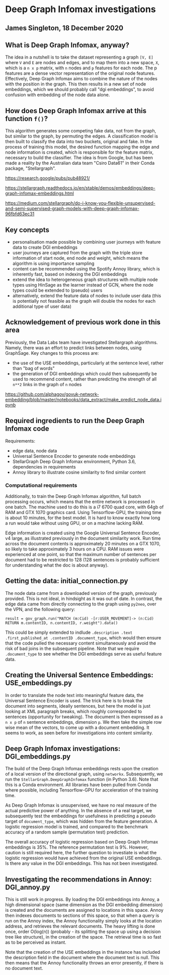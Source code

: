 # Deep Graph Infomax investigations
## James Singleton, 18 December 2020

## What is Deep Graph Infomax, anyway?

The idea in a nutshell is to take the dataset representing a graph `[V, E]` where `V` and `E` are nodes and edges, and to map them into a new space, `X`, which is a `n x p` matrix, with `n` nodes and `p` features for each node. The p features are a dense vector representation of the original node features. Effectively, Deep Graph Infomax aims to combine the nature of the nodes with the position in the graph. This then results in a new set of node embeddings, which we should probably call "dgi embeddings", to avoid confusion with embedding of the node data alone.

## How does Deep Graph Infomax arrive at this function `f()`?

This algorithm generates some competing fake data, not from the graph, but similar to the graph, by permuting the edges. A classification model is then built to classify the data into two buckets, original and fake. In the process of training this model, the desired function mapping the edge and node information is created, which is responsible for the feature matrix, necessary to build the classifier. The idea is from Google, but has been made a reality by the Australian data team "Csiro Data61" in their Conda package, "Stellargraph".

<https://research.google/pubs/pub48921/>

<https://stellargraph.readthedocs.io/en/stable/demos/embeddings/deep-graph-infomax-embeddings.html>

<https://medium.com/stellargraph/do-i-know-you-flexible-unsupervised-and-semi-supervised-graph-models-with-deep-graph-infomax-96fbfd63ec31>

## Key concepts

- personalisation made possible by combining user journeys with feature data to create DGI embeddings
- user journeys are captured from the graph with the triple store information of start node, end node and weight, which means the algorithm is using importance sampling
- content can be recommended using the Spotify Annoy library, which is inherently fast, based on indexing the DGI embeddings
- extend the idea to heterogeneous graph structures with multiple node types using HinSage as the learner instead of GCN, where the node types could be extended to (pseudo) users
- alternatively, extend the feature data of nodes to include user data (this is potentially not feasible as the graph will double the nodes for each additional type of user data)

## Acknowledgement of previous work done in this area

Previously, the Data Labs team have investigated Stellargraph algorithms. Namely, there was an effort to predict links between nodes, using GraphSage. Key changes to this process are:

- the use of the USE embeddings, particularly at the sentence level, rather than "bag of words"
- the generation of DGI embeddings which could then subsequently be used to recommend content, rather than predicting the strength of all `n**2` links in the graph of `n` nodes

<https://github.com/alphagov/govuk-network-embedding/blob/master/notebooks/data_extract/make_predict_node_data.ipynb>

## Required ingredients to run the Deep Graph Infomax code

Requirements:
- edge data, node data
- Universal Sentence Encoder to generate node embeddings
- StellarGraph Deep Graph Infomax environment, Python 3.6, dependencies in requirements
- Annoy library to illustrate cosine similarity to find similar content

### Computational requirements

Additionally, to train the Deep Graph Infomax algorithm, full batch processing occurs, which means that the entire network is processed in one batch. The machine used to do this is a i7 6700 quad core, with 64gb of RAM and GTX 1070 graphics card. Using Tensorflow-GPU, the training time is about 10 minutes, for the best model. It is hard to know exactly how long a run would take without using GPU, or on a machine lacking RAM.

Edge information is created using the Google Universal Sentence Encoder, v4 large, as illustrated previously in the document similarity work. Run time across the document contents is approximately 20 minutes on a GTX 1070, so likely to take approximately 3 hours on a CPU. RAM issues were experienced at one point, so that the maximum number of sentences per document had to be restricted to 128 (128 sentences is probably sufficient for understanding what the doc is about anyway).

## Getting the data: initial_connection.py

The node data came from a downloaded version of the graph, previously provided. This is not ideal, in hindsight as it was out of date. In contrast, the edge data came from directly connecting to the graph using `py2neo`, over the VPN, and the following query:

`result = gov_graph.run("MATCH (m:Cid) -[r:USER_MOVEMENT]-> (n:Cid) RETURN m.contentID, n.contentID, r.weight").data()`

This could be simply extended to indlude `.description .text .first_published_at .contentID .document_type`, which would then ensure that the code pulled the necessary content simultaneously and avoid the risk of bad joins in the subsequent pipeline. Note that we require `.document_type` to see whether the DGI embeddings serve as useful feature data.

## Creating the Universal Sentence Embeddings: USE_embeddings.py

In order to translate the node text into meaningful feature data, the Universal Sentence Encoder is used. The trick here is to break the document into segments, ideally sentences, but here the model is just looking at XML paragraph breaks, which roughly corresponded to sentences (opportunity for tweaking). The document is then expressed as a `n x p` of `n` sentence embeddings, dimension `p`. We then take the simple row wise mean of the vectors, to come up with a document embedding. It seems to work, as seen before for investigations into content similarity.

## Deep Graph Infomax investigations: DGI_embeddings.py

The build of the Deep Graph Infomax embeddings rests upon the creation of a local version of the directional graph, using `networkx`. Subsequently, we run the `StellarGraph.DeepGraphInfomax` function (in Python 3.6). Note that this is a Conda environment. All libraries have been pulled from Conda where possible, including Tensorflow-GPU for acceleration of the training time.

As Deep Graph Infomax is unsupervised, we have no real measure of the actual predictive power of anything. In the absence of a real target, we subsequently test the embeddings for usefulness in predicting a pseudo target of `document_type`, which was hidden from the feature generation. A logistic regression model is trained, and compared to the benchmark accuracy of a random sample (permutation test) prediction.

The overall accuracy of logistic regression based on Deep Graph Infomax embeddings is 35%. The reference permutation test is 9%. However, caution is still required here, the further question to investiate is what the logistic regression would have achieved from the original USE embeddings. Is there any value in the DGI embeddings. This has not been investigated.

## Investigating the recommendations in Annoy: DGI_annoy.py

This is still work in progress. By loading the DGI embeddings into Annoy, a high dimensional space (same dimension as the DGI embedding dimension) is created and the documents are assigned to locations in this space. Annoy then indexes documents to sections of this space, so that when a query is run on the Annoy index, the Annoy functionality simply looks at the location address, and retrieves the relevant documents. The heavy lifting is done once, order O(log(n)) (probably - its splitting the space up using a decision tree like structure), in the creation of the space. The retrieval time is so fast as to be perceived as instant.

Note that the creation of the USE embeddings in the instance has included the description field in the document where the document text is null. This then means that the Annoy functionality throws an error presently, if there is no document text.
